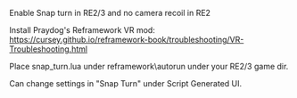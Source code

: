 Enable Snap turn in RE2/3 and no camera recoil in RE2

Install Praydog's Reframework VR mod: https://cursey.github.io/reframework-book/troubleshooting/VR-Troubleshooting.html

Place snap_turn.lua under reframework\autorun under your RE2/3 game dir.

Can change settings in "Snap Turn" under Script Generated UI.
